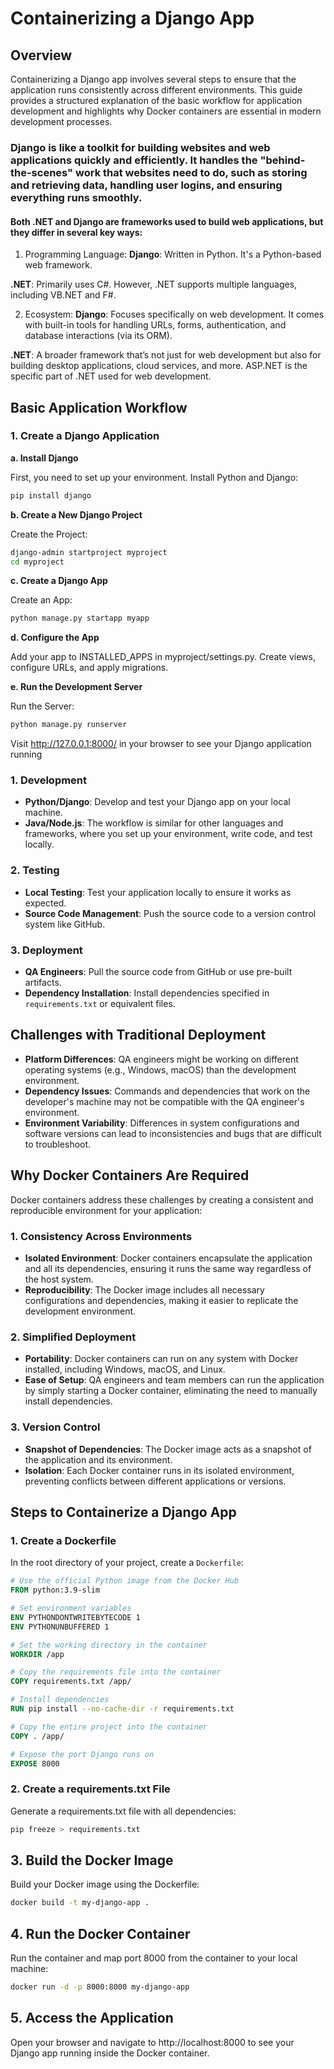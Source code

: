 # Containerizing a Django App

## Overview

Containerizing a Django app involves several steps to ensure that the application runs consistently across different environments. This guide provides a structured explanation of the basic workflow for application development and highlights why Docker containers are essential in modern development processes.

### Django is like a toolkit for building websites and web applications quickly and efficiently. It handles the "behind-the-scenes" work that websites need to do, such as storing and retrieving data, handling user logins, and ensuring everything runs smoothly.

#### Both .NET and Django are frameworks used to build web applications, but they differ in several key ways:

1. Programming Language:
**Django**: Written in Python. It's a Python-based web framework.

**.NET**: Primarily uses C#. However, .NET supports multiple languages, including VB.NET and F#.

2. Ecosystem:
**Django**: Focuses specifically on web development. It comes with built-in tools for handling URLs, forms, authentication, and database interactions (via its ORM).

**.NET**: A broader framework that’s not just for web development but also for building desktop applications, cloud services, and more. ASP.NET is the specific part of .NET used for web development.

## Basic Application Workflow

### 1. Create a Django Application

**a. Install Django**

First, you need to set up your environment. Install Python and Django:

```bash
pip install django
```
**b. Create a New Django Project**

Create the Project:

```bash
django-admin startproject myproject
cd myproject
```
**c. Create a Django App**

Create an App:

```bash
python manage.py startapp myapp
```
**d. Configure the App**

Add your app to INSTALLED_APPS in myproject/settings.py.
Create views, configure URLs, and apply migrations.

**e. Run the Development Server**

Run the Server:

```bash
python manage.py runserver
```
Visit http://127.0.0.1:8000/ in your browser to see your Django application running

### 1. **Development**

- **Python/Django**: Develop and test your Django app on your local machine.
- **Java/Node.js**: The workflow is similar for other languages and frameworks, where you set up your environment, write code, and test locally.

### 2. **Testing**

- **Local Testing**: Test your application locally to ensure it works as expected.
- **Source Code Management**: Push the source code to a version control system like GitHub.

### 3. **Deployment**

- **QA Engineers**: Pull the source code from GitHub or use pre-built artifacts.
- **Dependency Installation**: Install dependencies specified in `requirements.txt` or equivalent files.

## Challenges with Traditional Deployment

- **Platform Differences**: QA engineers might be working on different operating systems (e.g., Windows, macOS) than the development environment.
- **Dependency Issues**: Commands and dependencies that work on the developer's machine may not be compatible with the QA engineer's environment.
- **Environment Variability**: Differences in system configurations and software versions can lead to inconsistencies and bugs that are difficult to troubleshoot.

## Why Docker Containers Are Required

Docker containers address these challenges by creating a consistent and reproducible environment for your application:

### 1. **Consistency Across Environments**

- **Isolated Environment**: Docker containers encapsulate the application and all its dependencies, ensuring it runs the same way regardless of the host system.
- **Reproducibility**: The Docker image includes all necessary configurations and dependencies, making it easier to replicate the development environment.

### 2. **Simplified Deployment**

- **Portability**: Docker containers can run on any system with Docker installed, including Windows, macOS, and Linux.
- **Ease of Setup**: QA engineers and team members can run the application by simply starting a Docker container, eliminating the need to manually install dependencies.

### 3. **Version Control**

- **Snapshot of Dependencies**: The Docker image acts as a snapshot of the application and its environment.
- **Isolation**: Each Docker container runs in its isolated environment, preventing conflicts between different applications or versions.

## Steps to Containerize a Django App

### 1. Create a Dockerfile

In the root directory of your project, create a `Dockerfile`:

```dockerfile
# Use the official Python image from the Docker Hub
FROM python:3.9-slim

# Set environment variables
ENV PYTHONDONTWRITEBYTECODE 1
ENV PYTHONUNBUFFERED 1

# Set the working directory in the container
WORKDIR /app

# Copy the requirements file into the container
COPY requirements.txt /app/

# Install dependencies
RUN pip install --no-cache-dir -r requirements.txt

# Copy the entire project into the container
COPY . /app/

# Expose the port Django runs on
EXPOSE 8000
```
### 2. Create a requirements.txt File
Generate a requirements.txt file with all dependencies:

```bash
pip freeze > requirements.txt
```
## 3. Build the Docker Image
Build your Docker image using the Dockerfile:

```bash
docker build -t my-django-app .
```
## 4. Run the Docker Container
Run the container and map port 8000 from the container to your local machine:

```bash
docker run -d -p 8000:8000 my-django-app
```
## 5. Access the Application
Open your browser and navigate to http://localhost:8000 to see your Django app running inside the Docker container.





